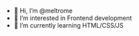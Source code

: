 - 👋 Hi, I’m @meltrome
- 👀 I’m interested in Frontend development
- 🌱 I’m currently learning HTML/CSS/JS

<!---
meltrome/meltrome is a ✨ special ✨ repository because its `README.md` (this file) appears on your GitHub profile.
You can click the Preview link to take a look at your changes.
--->
